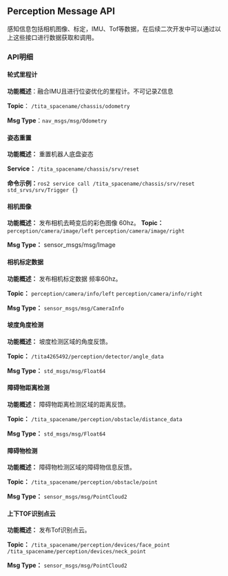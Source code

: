 ## Perception Message API
感知信息包括相机图像、标定，IMU、Tof等数据，在后续二次开发中可以通过以上这些接口进行数据获取和调用。

### API明细

#### 轮式里程计

**功能概述**：融合IMU且进行位姿优化的里程计。不可记录Z信息

**Topic**： `/tita_spacename/chassis/odometry`

**Msg Type**：`nav_msgs/msg/Odometry`

#### 姿态重置

**功能概述：** 重置机器人底盘姿态

**Service：** `/tita_spacename/chassis/srv/reset`

**命令示例：**`ros2 service call /tita_spacename/chassis/srv/reset std_srvs/srv/Trigger {}`

#### 相机图像

**功能概述：** 发布相机去畸变后的彩色图像 60hz。
**Topic：**
`perception/camera/image/left`
`perception/camera/image/right`

**Msg Type：** sensor_msgs/msg/Image

#### 相机标定数据

**功能概述：** 发布相机标定数据 频率60hz。

**Topic：**
`perception/camera/info/left`
`perception/camera/info/right`

**Msg Type：** `sensor_msgs/msg/CameraInfo`

#### 坡度角度检测

**功能概述：** 坡度检测区域的角度反馈。

**Topic：**
`/tita4265492/perception/detector/angle_data`

**Msg Type：** `std_msgs/msg/Float64`

#### 障碍物距离检测

**功能概述：** 障碍物距离检测区域的距离反馈。

**Topic：**
`/tita_spacename/perception/obstacle/distance_data`

**Msg Type：** `std_msgs/msg/Float64`

#### 障碍物检测

**功能概述：** 障碍物检测区域的障碍物信息反馈。

**Topic：**
`/tita_spacename/perception/obstacle/point`

**Msg Type：** `sensor_msgs/msg/PointCloud2`

#### 上下TOF识别点云

**功能概述：** 发布Tof识别点云。

**Topic：**
`/tita_spacename/perception/devices/face_point`
`/tita_spacename/perception/devices/neck_point`

**Msg Type：** `sensor_msgs/msg/PointCloud2`
